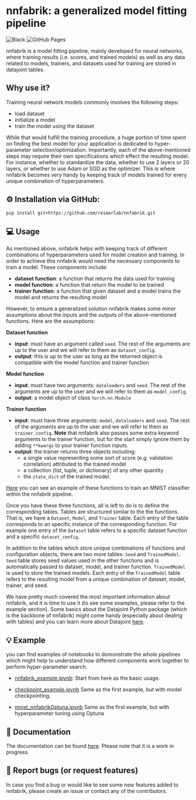 # nnfabrik: a generalized model fitting pipeline

![Black](https://github.com/sinzlab/nnfabrik/workflows/Black/badge.svg)
![GitHub Pages](https://github.com/sinzlab/nnfabrik/workflows/GitHub%20Pages/badge.svg?branch=master)

nnfabrik is a model fitting pipeline, mainly developed for neural networks, where training results (i.e. scores, and trained models) as well as any data related to models, trainers, and datasets used for training are stored in datajoint tables.

## Why use it?

Training neural network models commonly involves the following steps:
- load dataset
- initialize a model
- train the model using the dataset

While that would fulfill the training procedure, a huge portion of time spent on finding the best model for your application is dedicated to hyper-parameter selection/optimization. Importantly, each of the above-mentioned steps may require their own specifications which effect the resulting model. For instance, whether to standardize the data, whether to use 2 layers or 20 layers, or whether to use Adam or SGD as the optimizer. This is where nnfabrik becomes very handy by keeping track of models trained for every unique combination of hyperparameters.

## :gear: Installation via GitHub:
```
pip install git+https://github.com/reimerlab/nnfabrik.git
```

## :computer: Usage
As mentioned above, nnfabrik helps with keeping track of different combinations of hyperparameters used for model creation and training. In order to achieve this nnfabrik would need the necessary components to train a model. These components include:
* **dataset function**: a function that returns the data used for training
* **model function**: a function that return the model to be trained
* **trainer function**: a function that given dataset and a model trains the model and returns the resulting model

However, to ensure a generalized solution nnfabrik makes some minor assumptions about the inputs and the outputs of the above-mentioned functions. Here are the assumptions:

**Dataset function**
* **input**: must have an argument called `seed`. The rest of the arguments are up to the user and we will refer to them as `dataset_config`.
* **output**: this is up to the user as long as the returned object is compatible with the model function and trainer function

**Model function**
* **input**: must have two arguments: `dataloaders` and `seed`. The rest of the arguments are up to the user and we will refer to them as `model_config`.
* **output**: a model object of class `torch.nn.Module`

**Trainer function**
* **input**: must have three arguments: `model`, `dataloaders` and `seed`. The rest of the arguments are up to the user and we will refer to them as `trainer_config`. **Note** that nnfabrik also passes some extra keyword arguments to the trainer function, but for the start simply ignore them by adding `**kwargs` to your trainer function inputs.
* **output**: the trainer returns three objects including: 
  * a single value representing some sort of score (e.g. validation correlation) attributed to the trained model
  * a collection (list, tuple, or dictionary) of any other quantity 
  * the `state_dict` of the trained model.

[Here](https://github.com/sinzlab/nnfabrik/tree/master/nnfabrik/examples/mnist) you can see an example of these functions to train an MNIST classifier within the nnfabrik pipeline.

Once you have these three functions, all is left to do is to define the corresponding tables. Tables are structured similar to the the functions. That is, we have a `Dataset`, `Model`, and `Trainer` table. Each entry of the table corresponds to an specific instance of the corresponding function. For example one entry of the `Dataset` table refers to a specific dataset function and a specific `dataset_config`.

In addition to the tables which store unique combinations of functions and configuration objects, there are two more tables: `Seed` and  `TrainedModel`. `Seed` table stores seed values used in the other functions and is automatically passed to dataset, model, and trainer function. `TrainedModel` is used to store the trained models. Each entry of the `TrainedModel` table refers to the resulting model from a unique combination of dataset, model, trainer, and seed.

We have pretty much covered the most important information about nnfabrik, and it is time to use it (to see some examples, please refer to the example section). Some basics about the Datajoint Python package (which is the backbone of nnfabrik) might come handy (especially about dealing with tables) and you can learn more about Datajoint [here](https://datajoint.io/).

## :bulb: Example

 you can find examples of notebooks to domonstrate the whole pipelines which might help to understand how different components work together to perform hyper-parameter search.

* [nnfabrik_example.ipynb](https://github.com/reimerlab/nnfabrik/blob/master/nnfabrik/examples/notebooks/nnfabrik_example.ipynb): Start from here as the basic usage.

* [checkpoint_example.ipynb](https://github.com/reimerlab/nnfabrik/blob/master/nnfabrik/examples/notebooks/checkpoint_example.ipynb) Same as the first example, but with model checkpointing.

* [mnist_nnfabrikOptuna.ipynb](https://github.com/reimerlab/nnfabrik/tree/master/nnfabrik/examples/notebooks/mnist_nnfabrikOptuna.ipynb) Same as the first example, but with hyperparameter tuning using Optuna


## :book: Documentation

The documentation can be found [here](https://sinzlab.github.io/nnfabrik/). Please note that it is a work in progress.

## :bug: Report bugs (or request features)

In case you find a bug or would like to see some new features added to nnfabrik, please create an issue or contact any of the contributors.
